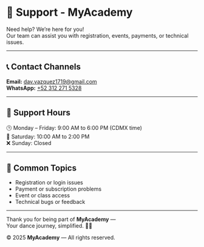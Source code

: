 # 💬 Support - MyAcademy

Need help? We’re here for you!  
Our team can assist you with registration, events, payments, or technical issues.

---

## 📞 Contact Channels
**Email:** [dav.vazquez1719@gmail.com](mailto:dav.vazquez1719@gmail.com)  
**WhatsApp:** [+52 312 271 5328](https://wa.me/523122715328)

---

## 🧭 Support Hours
🕒 Monday – Friday: 9:00 AM to 6:00 PM (CDMX time)  
📅 Saturday: 10:00 AM to 2:00 PM  
❌ Sunday: Closed

---

## 🧠 Common Topics
- Registration or login issues  
- Payment or subscription problems  
- Event or class access  
- Technical bugs or feedback

---

Thank you for being part of **MyAcademy** —  
Your dance journey, simplified. 💃🕺

© 2025 **MyAcademy** — All rights reserved.
